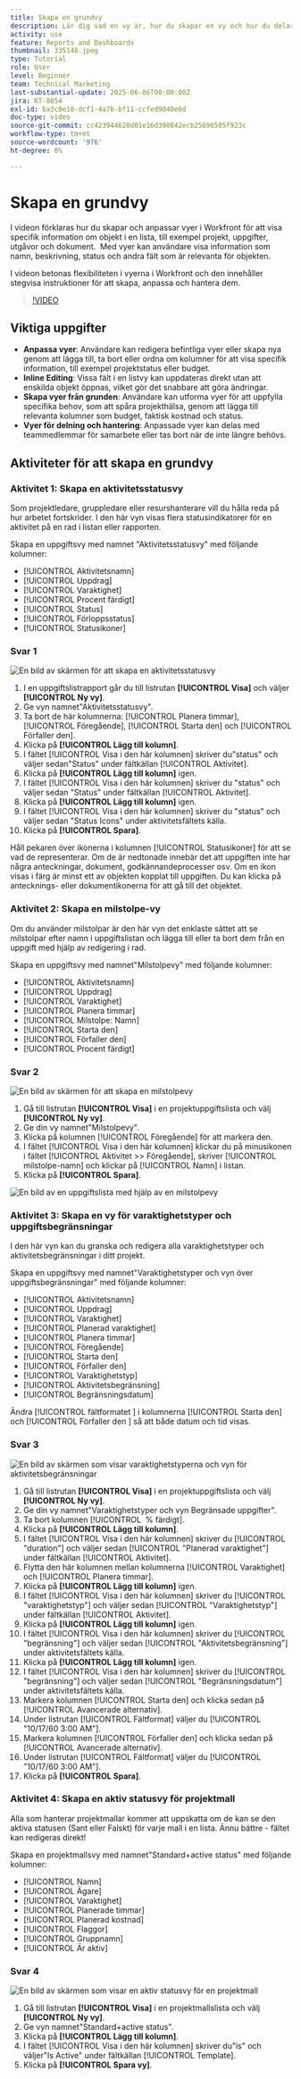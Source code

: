 ```yaml
---
title: Skapa en grundvy
description: Lär dig vad en vy är, hur du skapar en vy och hur du delar en vy med andra användare i Workfront.
activity: use
feature: Reports and Dashboards
thumbnail: 335148.jpeg
type: Tutorial
role: User
level: Beginner
team: Technical Marketing
last-substantial-update: 2025-06-06T00:00:00Z
jira: KT-8854
exl-id: ba3c0e10-dcf1-4a7b-bf11-ccfed9040e6d
doc-type: video
source-git-commit: cc423944628d01e16d390842ecb25696505f923c
workflow-type: tm+mt
source-wordcount: '976'
ht-degree: 0%

---
```


# Skapa en grundvy

I videon förklaras hur du skapar och anpassar vyer i Workfront för att visa specifik information om objekt i en lista, till exempel projekt, uppgifter, utgåvor och dokument. &#x200B; Med vyer kan användare visa information som namn, beskrivning, status och andra fält som är relevanta för objekten. &#x200B;

I videon betonas flexibiliteten i vyerna i Workfront och den innehåller stegvisa instruktioner för att skapa, anpassa och hantera dem.

>[!VIDEO](https://video.tv.adobe.com/v/335148/?quality=12&learn=on&enablevpops=0)

## Viktiga uppgifter

* **Anpassa vyer**: Användare kan redigera befintliga vyer eller skapa nya genom att lägga till, ta bort eller ordna om kolumner för att visa specifik information, till exempel projektstatus eller budget.
* **Inline Editing**: Vissa fält i en listvy kan uppdateras direkt utan att enskilda objekt öppnas, vilket gör det snabbare att göra ändringar. &#x200B;
* **Skapa vyer från grunden**: Användare kan utforma vyer för att uppfylla specifika behov, som att spåra projekthälsa, genom att lägga till relevanta kolumner som budget, faktisk kostnad och status. &#x200B;
* **Vyer för delning och hantering**: Anpassade vyer kan delas med teammedlemmar för samarbete eller tas bort när de inte längre behövs.

## Aktiviteter för att skapa en grundvy


### Aktivitet 1: Skapa en aktivitetsstatusvy

Som projektledare, gruppledare eller resurshanterare vill du hålla reda på hur arbetet fortskrider. I den här vyn visas flera statusindikatorer för en aktivitet på en rad i listan eller rapporten.

Skapa en uppgiftsvy med namnet &quot;Aktivitetsstatusvy&quot; med följande kolumner:

* [!UICONTROL Aktivitetsnamn]
* [!UICONTROL Uppdrag]
* [!UICONTROL Varaktighet]
* [!UICONTROL Procent färdigt]
* [!UICONTROL Status]
* [!UICONTROL Förloppsstatus]
* [!UICONTROL Statusikoner]

### Svar 1

![En bild av skärmen för att skapa en aktivitetsstatusvy](assets/view-exercise.png)

1. I en uppgiftslistrapport går du till listrutan **[!UICONTROL Visa]** och väljer **[!UICONTROL Ny vy]**.
1. Ge vyn namnet&quot;Aktivitetsstatusvy&quot;.
1. Ta bort de här kolumnerna: [!UICONTROL Planera timmar], [!UICONTROL Föregående], [!UICONTROL Starta den] och [!UICONTROL Förfaller den].
1. Klicka på **[!UICONTROL Lägg till kolumn]**.
1. I fältet [!UICONTROL Visa i den här kolumnen] skriver du&quot;status&quot; och väljer sedan&quot;Status&quot; under fältkällan [!UICONTROL Aktivitet].
1. Klicka på **[!UICONTROL Lägg till kolumn]** igen.
1. I fältet [!UICONTROL Visa i den här kolumnen] skriver du &quot;status&quot; och väljer sedan &quot;Status&quot; under fältkällan [!UICONTROL Aktivitet].
1. Klicka på **[!UICONTROL Lägg till kolumn]** igen.
1. I fältet [!UICONTROL Visa i den här kolumnen] skriver du &quot;status&quot; och väljer sedan &quot;Status Icons&quot; under aktivitetsfältets källa.
1. Klicka på **[!UICONTROL Spara]**.

Håll pekaren över ikonerna i kolumnen [!UICONTROL Statusikoner] för att se vad de representerar. Om de är nedtonade innebär det att uppgiften inte har några anteckningar, dokument, godkännandeprocesser osv. Om en ikon visas i färg är minst ett av objekten kopplat till uppgiften. Du kan klicka på antecknings- eller dokumentikonerna för att gå till det objektet.

### Aktivitet 2: Skapa en milstolpe-vy

Om du använder milstolpar är den här vyn det enklaste sättet att se milstolpar efter namn i uppgiftslistan och lägga till eller ta bort dem från en uppgift med hjälp av redigering i rad.

Skapa en uppgiftsvy med namnet&quot;Milstolpevy&quot; med följande kolumner:

* [!UICONTROL Aktivitetsnamn]
* [!UICONTROL Uppdrag]
* [!UICONTROL Varaktighet]
* [!UICONTROL Planera timmar]
* [!UICONTROL Milstolpe: Namn]
* [!UICONTROL Starta den]
* [!UICONTROL Förfaller den]
* [!UICONTROL Procent färdigt]


### Svar 2

![En bild av skärmen för att skapa en milstolpevy](assets/view-milestone-exercise-1.png)

1. Gå till listrutan **[!UICONTROL Visa]** i en projektuppgiftslista och välj **[!UICONTROL Ny vy]**.
1. Ge din vy namnet&quot;Milstolpevy&quot;.
1. Klicka på kolumnen [!UICONTROL Föregående] för att markera den.
1. I fältet [!UICONTROL Visa i den här kolumnen] klickar du på minusikonen i fältet [!UICONTROL Aktivitet >> Föregående], skriver [!UICONTROL milstolpe-namn] och klickar på [!UICONTROL Namn] i listan.
1. Klicka på **[!UICONTROL Spara]**.

![En bild av en uppgiftslista med hjälp av en milstolpevy](assets/view-milestone-exercise-2.png)

### Aktivitet 3: Skapa en vy för varaktighetstyper och uppgiftsbegränsningar

I den här vyn kan du granska och redigera alla varaktighetstyper och aktivitetsbegränsningar i ditt projekt.

Skapa en uppgiftsvy med namnet&quot;Varaktighetstyper och vyn över uppgiftsbegränsningar&quot; med följande kolumner:

* [!UICONTROL Aktivitetsnamn]
* [!UICONTROL Uppdrag]
* [!UICONTROL Varaktighet]
* [!UICONTROL Planerad varaktighet]
* [!UICONTROL Planera timmar]
* [!UICONTROL Föregående]
* [!UICONTROL Starta den]
* [!UICONTROL Förfaller den]
* [!UICONTROL Varaktighetstyp]
* [!UICONTROL Aktivitetsbegränsning]
* [!UICONTROL Begränsningsdatum]

Ändra [!UICONTROL fältformatet &#x200B;] i kolumnerna [!UICONTROL Starta den] och [!UICONTROL Förfaller den &#x200B;] så att både datum och tid visas.

### Svar 3

![En bild av skärmen som visar varaktighetstyperna och vyn för aktivitetsbegränsningar](assets/view-activity-3.png)

1. Gå till listrutan **[!UICONTROL Visa]** i en projektuppgiftslista och välj **[!UICONTROL Ny vy]**.
1. Ge din vy namnet&quot;Varaktighetstyper och vyn Begränsade uppgifter&quot;.
1. Ta bort kolumnen [!UICONTROL &#x200B; % färdigt].
1. Klicka på **[!UICONTROL Lägg till kolumn]**.
1. I fältet [!UICONTROL Visa i den här kolumnen] skriver du [!UICONTROL &quot;duration&quot;] och väljer sedan [!UICONTROL &quot;Planerad varaktighet&quot;] under fältkällan [!UICONTROL Aktivitet].
1. Flytta den här kolumnen mellan kolumnerna [!UICONTROL Varaktighet] och [!UICONTROL Planera timmar].
1. Klicka på **[!UICONTROL Lägg till kolumn]** igen.
1. I fältet [!UICONTROL Visa i den här kolumnen] skriver du [!UICONTROL &quot;varaktighetstyp&quot;] och väljer sedan [!UICONTROL &quot;Varaktighetstyp&quot;] under fältkällan [!UICONTROL Aktivitet].
1. Klicka på **[!UICONTROL Lägg till kolumn]** igen.
1. I fältet [!UICONTROL Visa i den här kolumnen] skriver du [!UICONTROL &quot;begränsning&quot;] och väljer sedan [!UICONTROL &quot;Aktivitetsbegränsning&quot;] under aktivitetsfältets källa.
1. Klicka på **[!UICONTROL Lägg till kolumn]** igen.
1. I fältet [!UICONTROL Visa i den här kolumnen] skriver du [!UICONTROL &quot;begränsning&quot;] och väljer sedan [!UICONTROL &quot;Begränsningsdatum&quot;] under aktivitetsfältets källa.
1. Markera kolumnen [!UICONTROL Starta den] och klicka sedan på [!UICONTROL Avancerade alternativ].
1. Under listrutan [!UICONTROL Fältformat] väljer du [!UICONTROL &quot;10/17/60 3:00 AM&quot;].
1. Markera kolumnen [!UICONTROL Förfaller den] och klicka sedan på [!UICONTROL Avancerade alternativ].
1. Under listrutan [!UICONTROL Fältformat] väljer du [!UICONTROL &quot;10/17/60 3:00 AM&quot;].
1. Klicka på **[!UICONTROL Spara]**.

### Aktivitet 4: Skapa en aktiv statusvy för projektmall

Alla som hanterar projektmallar kommer att uppskatta om de kan se den aktiva statusen (Sant eller Falskt) för varje mall i en lista. Ännu bättre - fältet kan redigeras direkt!

Skapa en projektmallsvy med namnet&quot;Standard+active status&quot; med följande kolumner:

* [!UICONTROL Namn]
* [!UICONTROL Ägare]
* [!UICONTROL Varaktighet]
* [!UICONTROL Planerade timmar]
* [!UICONTROL Planerad kostnad]
* [!UICONTROL Flaggor]
* [!UICONTROL Gruppnamn]
* [!UICONTROL Är aktiv]


### Svar 4

![En bild av skärmen som visar en aktiv statusvy för en projektmall](assets/view-activity-4.png)

1. Gå till listrutan **[!UICONTROL Visa]** i en projektmallslista och välj **[!UICONTROL Ny vy]**.
1. Ge vyn namnet&quot;Standard+active status&quot;.
1. Klicka på **[!UICONTROL Lägg till kolumn]**.
1. I fältet [!UICONTROL Visa i den här kolumnen] skriver du&quot;is&quot; och väljer&quot;Is Active&quot; under fältkällan [!UICONTROL Template].
1. Klicka på **[!UICONTROL Spara vy]**.
